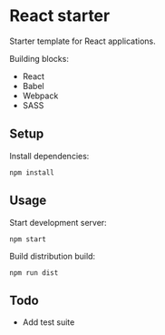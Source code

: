 # React starter

Starter template for React applications.

Building blocks:

- React
- Babel
- Webpack
- SASS

## Setup

Install dependencies:

```
npm install
```

## Usage

Start development server:

```
npm start
```

Build distribution build:

```
npm run dist
```

## Todo

- Add test suite
